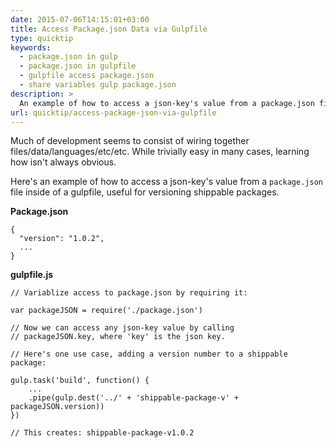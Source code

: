 ```yaml
---
date: 2015-07-06T14:15:01+03:00
title: Access Package.json Data via Gulpfile
type: quicktip
keywords: 
  - package.json in gulp
  - package.json in gulpfile
  - gulpfile access package.json
  - share variables gulp package.json
description: > 
  An example of how to access a json-key's value from a package.json file inside of a gulpfile.
url: quicktip/access-package-json-via-gulpfile
---
```


Much of development seems to consist of wiring together files/data/languages/etc/etc. While trivially easy in many cases, learning how isn't always obvious.

Here's an example of how to access a json-key's value from a `package.json` file inside of a gulpfile, useful for versioning shippable packages. 

**Package.json**

```
{
  "version": "1.0.2",
  ...
}
```


**gulpfile.js**

```
// Variablize access to package.json by requiring it:

var packageJSON = require('./package.json')

// Now we can access any json-key value by calling
// packageJSON.key, where 'key' is the json key. 

// Here's one use case, adding a version number to a shippable package:

gulp.task('build', function() {
    ...
    .pipe(gulp.dest('../' + 'shippable-package-v' + packageJSON.version))
})

// This creates: shippable-package-v1.0.2
```

<!--more-->